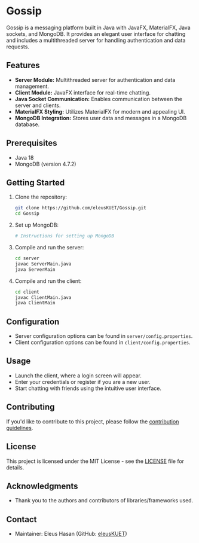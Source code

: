 # Gossip

Gossip is a messaging platform built in Java with JavaFX, MaterialFX, Java sockets, and MongoDB. It provides an elegant user interface for chatting and includes a multithreaded server for handling authentication and data requests.

## Features

- **Server Module:** Multithreaded server for authentication and data management.
- **Client Module:** JavaFX interface for real-time chatting.
- **Java Socket Communication:** Enables communication between the server and clients.
- **MaterialFX Styling:** Utilizes MaterialFX for modern and appealing UI.
- **MongoDB Integration:** Stores user data and messages in a MongoDB database.

## Prerequisites

- Java 18
- MongoDB (version 4.7.2)

## Getting Started

1. Clone the repository:

    ```bash
    git clone https://github.com/eleusKUET/Gossip.git
    cd Gossip
    ```

2. Set up MongoDB:

    ```bash
    # Instructions for setting up MongoDB
    ```

3. Compile and run the server:

    ```bash
    cd server
    javac ServerMain.java
    java ServerMain
    ```

4. Compile and run the client:

    ```bash
    cd client
    javac ClientMain.java
    java ClientMain
    ```

## Configuration

- Server configuration options can be found in `server/config.properties`.
- Client configuration options can be found in `client/config.properties`.

## Usage

- Launch the client, where a login screen will appear.
- Enter your credentials or register if you are a new user.
- Start chatting with friends using the intuitive user interface.

## Contributing

If you'd like to contribute to this project, please follow the [contribution guidelines](CONTRIBUTING.md).

## License

This project is licensed under the MIT License - see the [LICENSE](LICENSE) file for details.

## Acknowledgments

- Thank you to the authors and contributors of libraries/frameworks used.

## Contact

- Maintainer: Eleus Hasan (GitHub: [eleusKUET](https://github.com/eleusKUET))

